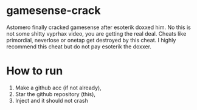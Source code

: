 # gamesense-crack
Astomero finally cracked gamesense after esoterik doxxed him. No this is not some shitty vyprhax video, you are getting the real deal. Cheats like primordial, neverlose or onetap get destroyed by this cheat. I highly recommend this cheat but do not pay esoterik the doxxer.


# How to run
1. Make a github acc (if not already),
2. Star the github repository (this),
3. Inject and it should not crash
